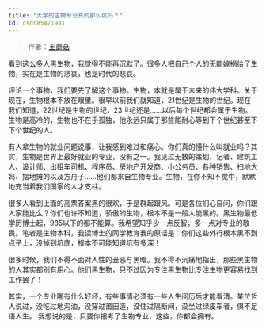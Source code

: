 ```yaml
---
title: "大学的生物专业真的那么坑吗？"
id: csdn85471981
---
```


> 作者：[王蘑菇](https://www.zhihu.com/question/26106045/answer/32733960)

看到这么多人黑生物，我觉得不能再沉默了。很多人把自己个人的无能嫁祸给了生物，实在是生物的悲哀，也是时代的悲哀。

评论一个事物，我们要先了解这个事物。生物，本就是属于未来的伟大学科。关于现在，生物根本不放在眼里。很早以前我们就知道，21世纪是生物的世纪。现在我们知道，22世纪是生物的世纪，23世纪还是……以后每个世纪都会属于生物。生物是高冷的，生物也不在乎孤独，他永远只属于那些能耐心等到下个世纪甚至下下个世纪的人。

有人拿生物的就业问题说事，让我感到难过和痛心。你们真的懂什么叫就业吗？其实，生物是世界上最好就业的专业，没有之一。我见过无数的策划、记者、建筑工人、设计师、出租车司机、程序员、房地产开发商、小公务员、各种销售、扫地大妈、摆地摊的以及方舟子……他们都来自生物专业。生物，在你不知不觉中，默默地充当着我们国家的人才支柱。

很多人看到上面的高票答案黑的很欢，于是群起跟风。可是各位扪心自问，你们跟人家能比么？你们也许不知道，骄傲的生物，根本不是一般人能黑的。黑生物最低学历博士起，985以下的都不能算。我希望知乎少一点反智，多一点对专业的敬畏。笔者是生物本科，我读博士的同学教育我的原话是：你们这些外行根本黑不到点子上，没掉到坑底，根本不可能知道坑有多深！

很多时候，我们不得不面对人性的丑恶与黑暗。我不得不沉痛地指出，那些黑生物的人其实都别有用心。他们黑生物，只不过因为专注黑生物比专注生物更容易找到工作罢了！

其实，一个专业哪有什么好坏，有些事情必须有一些人生阅历后才能看清。某位哲人说过，没吃过地沟油，没穿过莆田造，没住过隔断间，没坐过绿皮车者，俱不足语人生。 我想说的是，只要你报考了生物专业，这些，你都会拥有。